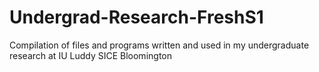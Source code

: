 # Undergrad-Research-FreshS1
Compilation of files and programs written and used in my undergraduate research at IU Luddy SICE Bloomington
